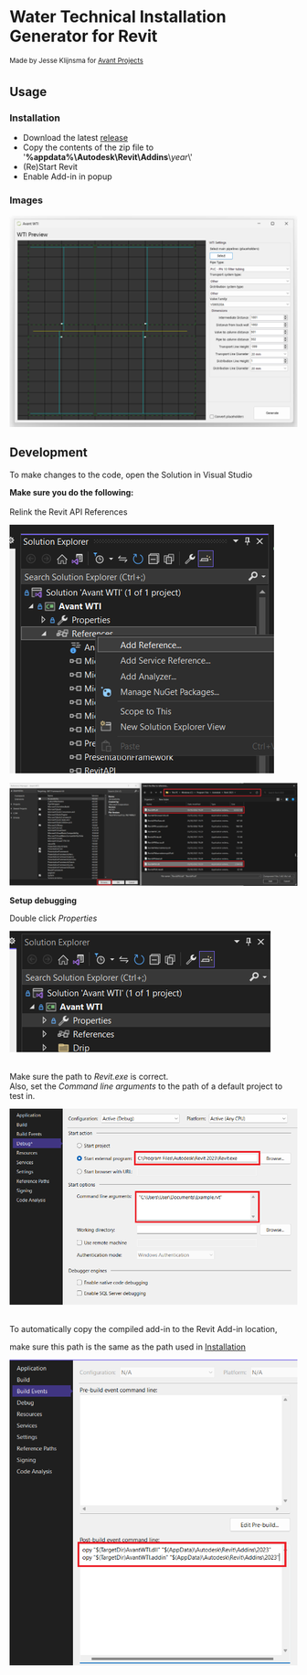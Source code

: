# Water Technical Installation Generator for Revit
<sup>Made by Jesse Klijnsma for [Avant Projects](https://avantprojects.nl)</sup>


## Usage

### Installation

 - Download the latest [release](/jesseklijnsma/avant-revit-wti/releases/latest)
 - Copy the contents of the zip file to '**%appdata%\\Autodesk\\Revit\\Addins**\\*year*\\'
 - (Re)Start Revit
 - Enable Add-in in popup

### Images

![Window](assets/window1.png)

## Development
To make changes to the code, open the Solution in Visual Studio

**Make sure you do the following:**
<br>
<br>
Relink the Revit API References

![Add References](assets/dev-setup-1.png)

![Add References](assets/dev-setup-2.png)

**Setup debugging**


Double click *Properties*

![Add References](assets/dev-setup-3.png)
<br>
<br>

Make sure the path to *Revit.exe* is correct.<br>
Also, set the *Command line arguments* to the path of a default project to test in.

![Add References](assets/dev-setup-4.png)

<br>
To automatically copy the compiled add-in to the Revit Add-in location,

make sure this path is the same as the path used in [Installation](#installation)

![Add References](assets/dev-setup-5.png)


